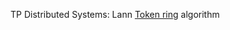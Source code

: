 TP Distributed Systems: Lann [Token ring](https://www2.rivier.edu/faculty/vriabov/Lab02_TokenRing.pdf) algorithm
